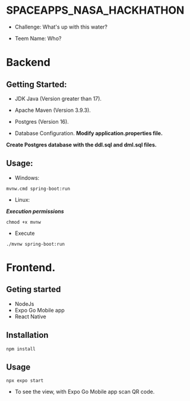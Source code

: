# SPACEAPPS_NASA_HACKHATHON

* Challenge: What's up with this water?

* Teem Name: Who?

# Backend

## Getting Started:

* JDK Java (Version greater than 17). 
* Apache Maven (Version 3.9.3).
* Postgres (Version 16).

* Database Configuration.
**Modify application.properties file.**

**Create Postgres database with the ddl.sql and dml.sql files.**

## Usage:

* Windows:
```
mvnw.cmd spring-boot:run
```

* Linux:

**_Execution permissions_**
```
chmod +x mvnw
```
* Execute
```
./mvnw spring-boot:run
```

# Frontend.

## Geting started

* NodeJs 
* Expo Go Mobile app
* React Native

## Installation

```
npm install 
```
## Usage 
```
npx expo start 
```

* To see the view, with Expo Go Mobile app scan QR code.







